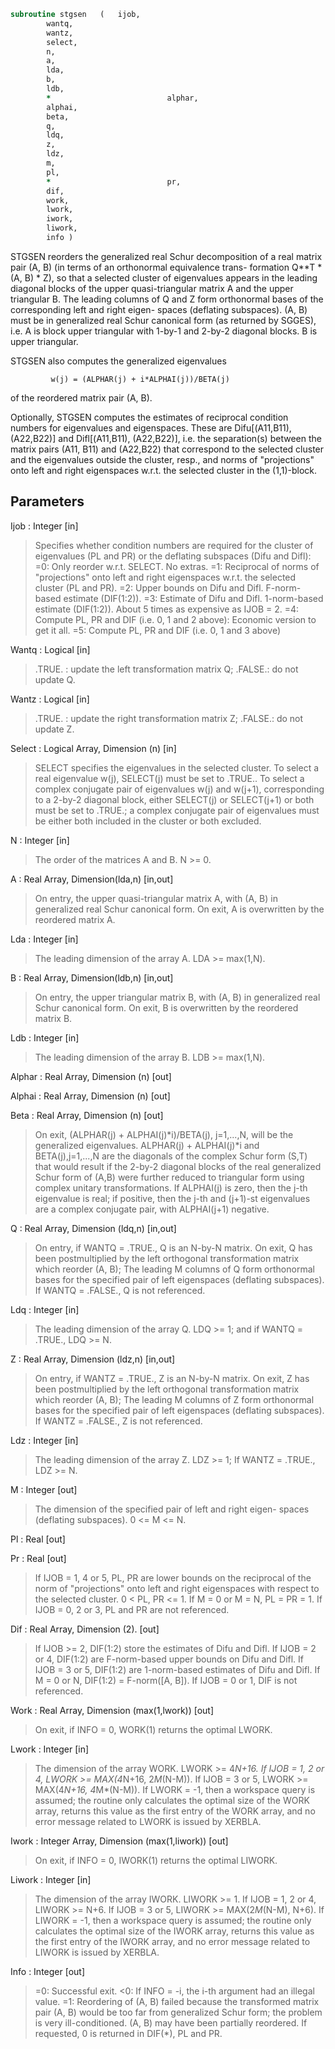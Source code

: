 ```fortran
subroutine stgsen	(	ijob,
		wantq,
		wantz,
		select,
		n,
		a,
		lda,
		b,
		ldb,
		*                          alphar,
		alphai,
		beta,
		q,
		ldq,
		z,
		ldz,
		m,
		pl,
		*                          pr,
		dif,
		work,
		lwork,
		iwork,
		liwork,
		info )
```

 STGSEN reorders the generalized real Schur decomposition of a real
 matrix pair (A, B) (in terms of an orthonormal equivalence trans-
 formation Q**T * (A, B) * Z), so that a selected cluster of eigenvalues
 appears in the leading diagonal blocks of the upper quasi-triangular
 matrix A and the upper triangular B. The leading columns of Q and
 Z form orthonormal bases of the corresponding left and right eigen-
 spaces (deflating subspaces). (A, B) must be in generalized real
 Schur canonical form (as returned by SGGES), i.e. A is block upper
 triangular with 1-by-1 and 2-by-2 diagonal blocks. B is upper
 triangular.

 STGSEN also computes the generalized eigenvalues

             w(j) = (ALPHAR(j) + i*ALPHAI(j))/BETA(j)

 of the reordered matrix pair (A, B).

 Optionally, STGSEN computes the estimates of reciprocal condition
 numbers for eigenvalues and eigenspaces. These are Difu[(A11,B11),
 (A22,B22)] and Difl[(A11,B11), (A22,B22)], i.e. the separation(s)
 between the matrix pairs (A11, B11) and (A22,B22) that correspond to
 the selected cluster and the eigenvalues outside the cluster, resp.,
 and norms of "projections" onto left and right eigenspaces w.r.t.
 the selected cluster in the (1,1)-block.

## Parameters
Ijob : Integer [in]
> Specifies whether condition numbers are required for the
> cluster of eigenvalues (PL and PR) or the deflating subspaces
> (Difu and Difl):
> =0: Only reorder w.r.t. SELECT. No extras.
> =1: Reciprocal of norms of "projections" onto left and right
> eigenspaces w.r.t. the selected cluster (PL and PR).
> =2: Upper bounds on Difu and Difl. F-norm-based estimate
> (DIF(1:2)).
> =3: Estimate of Difu and Difl. 1-norm-based estimate
> (DIF(1:2)).
> About 5 times as expensive as IJOB = 2.
> =4: Compute PL, PR and DIF (i.e. 0, 1 and 2 above): Economic
> version to get it all.
> =5: Compute PL, PR and DIF (i.e. 0, 1 and 3 above)

Wantq : Logical [in]
> .TRUE. : update the left transformation matrix Q;
> .FALSE.: do not update Q.

Wantz : Logical [in]
> .TRUE. : update the right transformation matrix Z;
> .FALSE.: do not update Z.

Select : Logical Array, Dimension (n) [in]
> SELECT specifies the eigenvalues in the selected cluster.
> To select a real eigenvalue w(j), SELECT(j) must be set to
> .TRUE.. To select a complex conjugate pair of eigenvalues
> w(j) and w(j+1), corresponding to a 2-by-2 diagonal block,
> either SELECT(j) or SELECT(j+1) or both must be set to
> .TRUE.; a complex conjugate pair of eigenvalues must be
> either both included in the cluster or both excluded.

N : Integer [in]
> The order of the matrices A and B. N >= 0.

A : Real Array, Dimension(lda,n) [in,out]
> On entry, the upper quasi-triangular matrix A, with (A, B) in
> generalized real Schur canonical form.
> On exit, A is overwritten by the reordered matrix A.

Lda : Integer [in]
> The leading dimension of the array A. LDA >= max(1,N).

B : Real Array, Dimension(ldb,n) [in,out]
> On entry, the upper triangular matrix B, with (A, B) in
> generalized real Schur canonical form.
> On exit, B is overwritten by the reordered matrix B.

Ldb : Integer [in]
> The leading dimension of the array B. LDB >= max(1,N).

Alphar : Real Array, Dimension (n) [out]

Alphai : Real Array, Dimension (n) [out]

Beta : Real Array, Dimension (n) [out]
> On exit, (ALPHAR(j) + ALPHAI(j)*i)/BETA(j), j=1,...,N, will
> be the generalized eigenvalues.  ALPHAR(j) + ALPHAI(j)*i
> and BETA(j),j=1,...,N  are the diagonals of the complex Schur
> form (S,T) that would result if the 2-by-2 diagonal blocks of
> the real generalized Schur form of (A,B) were further reduced
> to triangular form using complex unitary transformations.
> If ALPHAI(j) is zero, then the j-th eigenvalue is real; if
> positive, then the j-th and (j+1)-st eigenvalues are a
> complex conjugate pair, with ALPHAI(j+1) negative.

Q : Real Array, Dimension (ldq,n) [in,out]
> On entry, if WANTQ = .TRUE., Q is an N-by-N matrix.
> On exit, Q has been postmultiplied by the left orthogonal
> transformation matrix which reorder (A, B); The leading M
> columns of Q form orthonormal bases for the specified pair of
> left eigenspaces (deflating subspaces).
> If WANTQ = .FALSE., Q is not referenced.

Ldq : Integer [in]
> The leading dimension of the array Q.  LDQ >= 1;
> and if WANTQ = .TRUE., LDQ >= N.

Z : Real Array, Dimension (ldz,n) [in,out]
> On entry, if WANTZ = .TRUE., Z is an N-by-N matrix.
> On exit, Z has been postmultiplied by the left orthogonal
> transformation matrix which reorder (A, B); The leading M
> columns of Z form orthonormal bases for the specified pair of
> left eigenspaces (deflating subspaces).
> If WANTZ = .FALSE., Z is not referenced.

Ldz : Integer [in]
> The leading dimension of the array Z. LDZ >= 1;
> If WANTZ = .TRUE., LDZ >= N.

M : Integer [out]
> The dimension of the specified pair of left and right eigen-
> spaces (deflating subspaces). 0 <= M <= N.

Pl : Real [out]

Pr : Real [out]
> If IJOB = 1, 4 or 5, PL, PR are lower bounds on the
> reciprocal of the norm of "projections" onto left and right
> eigenspaces with respect to the selected cluster.
> 0 < PL, PR <= 1.
> If M = 0 or M = N, PL = PR  = 1.
> If IJOB = 0, 2 or 3, PL and PR are not referenced.

Dif : Real Array, Dimension (2). [out]
> If IJOB >= 2, DIF(1:2) store the estimates of Difu and Difl.
> If IJOB = 2 or 4, DIF(1:2) are F-norm-based upper bounds on
> Difu and Difl. If IJOB = 3 or 5, DIF(1:2) are 1-norm-based
> estimates of Difu and Difl.
> If M = 0 or N, DIF(1:2) = F-norm([A, B]).
> If IJOB = 0 or 1, DIF is not referenced.

Work : Real Array, Dimension (max(1,lwork)) [out]
> On exit, if INFO = 0, WORK(1) returns the optimal LWORK.

Lwork : Integer [in]
> The dimension of the array WORK. LWORK >=  4*N+16.
> If IJOB = 1, 2 or 4, LWORK >= MAX(4*N+16, 2*M*(N-M)).
> If IJOB = 3 or 5, LWORK >= MAX(4*N+16, 4*M*(N-M)).
> If LWORK = -1, then a workspace query is assumed; the routine
> only calculates the optimal size of the WORK array, returns
> this value as the first entry of the WORK array, and no error
> message related to LWORK is issued by XERBLA.

Iwork : Integer Array, Dimension (max(1,liwork)) [out]
> On exit, if INFO = 0, IWORK(1) returns the optimal LIWORK.

Liwork : Integer [in]
> The dimension of the array IWORK. LIWORK >= 1.
> If IJOB = 1, 2 or 4, LIWORK >=  N+6.
> If IJOB = 3 or 5, LIWORK >= MAX(2*M*(N-M), N+6).
> If LIWORK = -1, then a workspace query is assumed; the
> routine only calculates the optimal size of the IWORK array,
> returns this value as the first entry of the IWORK array, and
> no error message related to LIWORK is issued by XERBLA.

Info : Integer [out]
> =0: Successful exit.
> <0: If INFO = -i, the i-th argument had an illegal value.
> =1: Reordering of (A, B) failed because the transformed
> matrix pair (A, B) would be too far from generalized
> Schur form; the problem is very ill-conditioned.
> (A, B) may have been partially reordered.
> If requested, 0 is returned in DIF(*), PL and PR.

